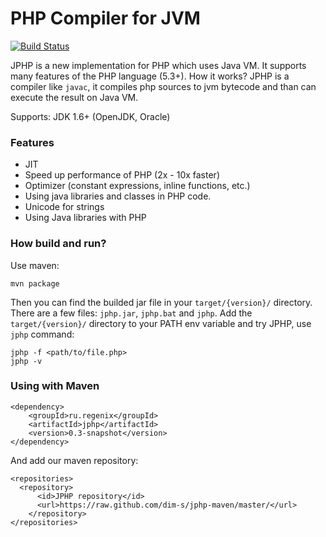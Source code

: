 PHP Compiler for JVM
====================

[![Build Status](https://travis-ci.org/dim-s/jphp.png?branch=master)](https://travis-ci.org/dim-s/jphp)

JPHP is a new implementation for PHP which uses Java VM. It supports many features of the PHP language (5.3+).
How it works? JPHP is a compiler like `javac`, it compiles php sources to jvm bytecode and than
can execute the result on Java VM.

Supports: JDK 1.6+ (OpenJDK, Oracle)


### Features

+ JIT
+ Speed up performance of PHP (2x - 10x faster)
+ Optimizer (constant expressions, inline functions, etc.)
+ Using java libraries and classes in PHP code.
+ Unicode for strings
+ Using Java libraries with PHP


### How build and run?

Use maven:

    mvn package

Then you can find the builded jar file in your `target/{version}/` directory. There are
a few files: `jphp.jar`, `jphp.bat` and `jphp`. Add the `target/{version}/` directory to your
PATH env variable and try JPHP, use `jphp` command:

    jphp -f <path/to/file.php>
    jphp -v


### Using with Maven

```
<dependency>
    <groupId>ru.regenix</groupId>
    <artifactId>jphp</artifactId>
    <version>0.3-snapshot</version>
</dependency>
```

And add our maven repository:

```
<repositories>
  <repository>
      <id>JPHP repository</id>
      <url>https://raw.github.com/dim-s/jphp-maven/master/</url>
    </repository>
</repositories>
```
